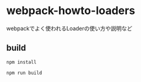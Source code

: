 # webpack-howto-loaders
webpackでよく使われるLoaderの使い方や説明など


## build

```
npm install 
```

```
npm run build
```